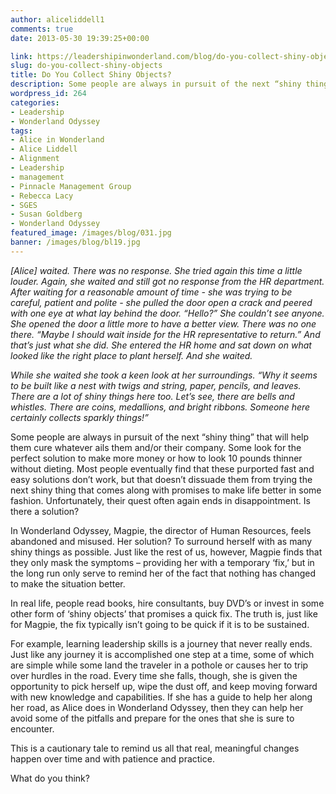 ```yaml
---
author: aliceliddell1
comments: true
date: 2013-05-30 19:39:25+00:00

link: https://leadershipinwonderland.com/blog/do-you-collect-shiny-objects/
slug: do-you-collect-shiny-objects
title: Do You Collect Shiny Objects?
description: Some people are always in pursuit of the next “shiny thing” that will help them cure whatever ails them and/or their company.
wordpress_id: 264
categories:
- Leadership
- Wonderland Odyssey
tags:
- Alice in Wonderland
- Alice Liddell
- Alignment
- Leadership
- management
- Pinnacle Management Group
- Rebecca Lacy
- SGES
- Susan Goldberg
- Wonderland Odyssey
featured_image: /images/blog/031.jpg
banner: /images/blog/bl19.jpg
---
```



_[Alice] waited. There was no response. She tried again this time a little louder. Again, she waited and still got no response from the HR department. After waiting for a reasonable amount of time - she was trying to be careful, patient and polite - she pulled the door open a crack and peered with one eye at what lay behind the door. “Hello?” She couldn’t see anyone. She opened the door a little more to have a better view. There was no one there. “Maybe I should wait inside for the HR representative to return.” And that’s just what she did. She entered the HR home and sat down on what looked like the right place to plant herself. And she waited._

_While she waited she took a keen look at her surroundings. “Why it seems to be built like a nest with twigs and string, paper, pencils, and leaves. There are a lot of shiny things here too. Let’s see, there are bells and whistles. There are coins, medallions, and bright ribbons. Someone here certainly collects sparkly things!”_

Some people are always in pursuit of the next “shiny thing” that will help them cure whatever ails them and/or their company. Some look for the perfect solution to make more money or how to look 10 pounds thinner without dieting. Most people eventually find that these purported fast and easy solutions don’t work, but that doesn’t dissuade them from trying the next shiny thing that comes along with promises to make life better in some fashion. Unfortunately, their quest often again ends in disappointment. Is there a solution?

In Wonderland Odyssey, Magpie, the director of Human Resources, feels abandoned and misused. Her solution? To surround herself with as many shiny things as possible. Just like the rest of us, however, Magpie finds that they only mask the symptoms – providing her with a temporary ‘fix,’ but in the long run only serve to remind her of the fact that nothing has changed to make the situation better.

In real life, people read books, hire consultants, buy DVD’s or invest in some other form of ‘shiny objects’ that promises a quick fix. The truth is, just like for Magpie, the fix typically isn’t going to be quick if it is to be sustained.

For example, learning leadership skills is a journey that never really ends. Just like any journey it is accomplished one step at a time, some of which are simple while some land the traveler in a pothole or causes her to trip over hurdles in the road. Every time she falls, though, she is given the opportunity to pick herself up, wipe the dust off, and keep moving forward with new knowledge and capabilities. If she has a guide to help her along her road, as Alice does in Wonderland Odyssey, then they can help her avoid some of the pitfalls and prepare for the ones that she is sure to encounter.

This is a cautionary tale to remind us all that real, meaningful changes happen over time and with patience and practice.

What do you think?
